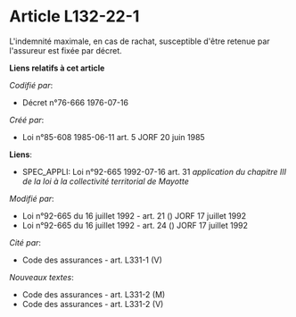 # Article L132-22-1

L'indemnité maximale, en cas de rachat, susceptible d'être retenue par l'assureur est fixée par décret.

**Liens relatifs à cet article**

_Codifié par_:

  - Décret n°76-666 1976-07-16

_Créé par_:

  - Loi n°85-608 1985-06-11 art. 5 JORF 20 juin 1985

**Liens**:

  - SPEC_APPLI: Loi n°92-665 1992-07-16 art. 31 *application du chapitre III de la loi à la collectivité territorial de Mayotte*

_Modifié par_:

  - Loi n°92-665 du 16 juillet 1992 - art. 21 () JORF 17 juillet 1992
  - Loi n°92-665 du 16 juillet 1992 - art. 24 () JORF 17 juillet 1992

_Cité par_:

  - Code des assurances - art. L331-1 (V)

_Nouveaux textes_:

  - Code des assurances - art. L331-2 (M)
  - Code des assurances - art. L331-2 (V)
